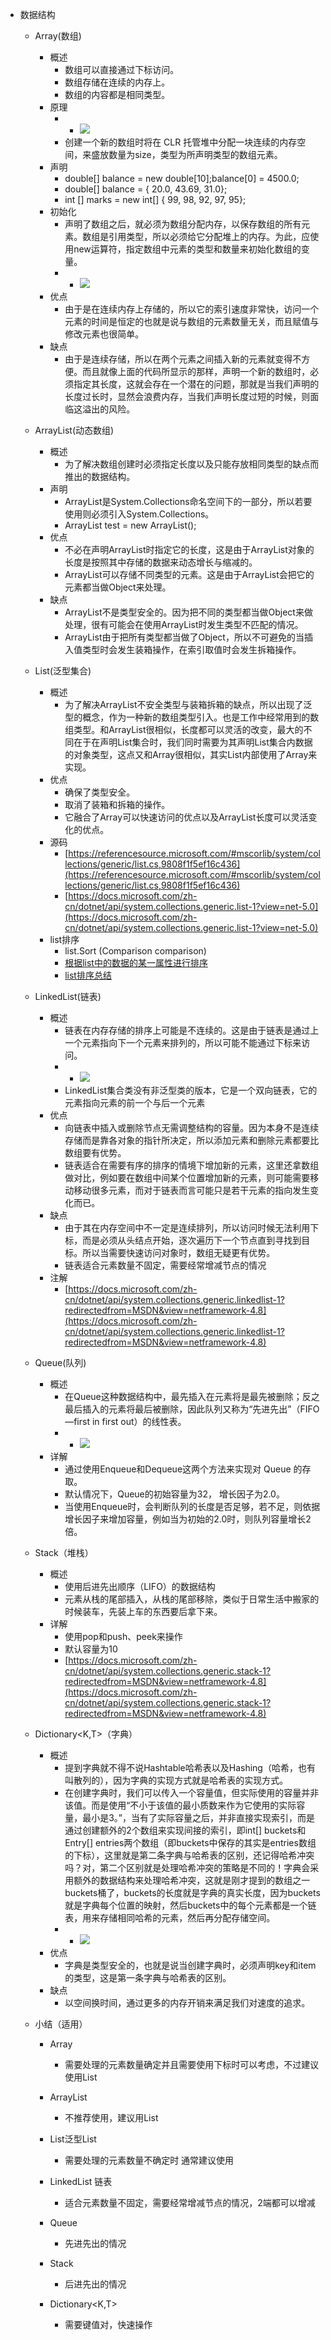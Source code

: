 *   数据结构
    *   Array(数组)
        *   概述           
            *   数组可以直接通过下标访问。               
            *   数组存储在连续的内存上。
            *   数组的内容都是相同类型。
        *   原理
            *   *   ![](https://api2.mubu.com/v3/document_image/10e4b64b-c3d2-41bf-9e94-eee3430ec114-11312918.jpg)
            *   创建一个新的数组时将在 CLR 托管堆中分配一块连续的内存空间，来盛放数量为size，类型为所声明类型的数组元素。
        *   声明
            *   double\[\] balance = new double\[10\];balance\[0\] = 4500.0;
            *   double\[\] balance = { 20.0, 43.69, 31.0};
            *   int \[\] marks = new int\[\] { 99, 98, 92, 97, 95};
        *   初始化
            *   声明了数组之后，就必须为数组分配内存，以保存数组的所有元素。数组是引用类型，所以必须给它分配堆上的内存。为此，应使用new运算符，指定数组中元素的类型和数量来初始化数组的变量。
            *   *   ![](https://api2.mubu.com/v3/document_image/e72522f3-7115-4d36-bab1-258e64a1a3e7-11312918.jpg)
        *   优点
            *   由于是在连续内存上存储的，所以它的索引速度非常快，访问一个元素的时间是恒定的也就是说与数组的元素数量无关，而且赋值与修改元素也很简单。
        *   缺点
            *   由于是连续存储，所以在两个元素之间插入新的元素就变得不方便。而且就像上面的代码所显示的那样，声明一个新的数组时，必须指定其长度，这就会存在一个潜在的问题，那就是当我们声明的长度过长时，显然会浪费内存，当我们声明长度过短的时候，则面临这溢出的风险。
        
    *   ArrayList(动态数组)
        *   概述
            *   为了解决数组创建时必须指定长度以及只能存放相同类型的缺点而推出的数据结构。
        *   声明
            *   ArrayList是System.Collections命名空间下的一部分，所以若要使用则必须引入System.Collections。
            *   ArrayList test = new ArrayList();
        *   优点
            *   不必在声明ArrayList时指定它的长度，这是由于ArrayList对象的长度是按照其中存储的数据来动态增长与缩减的。
            *   ArrayList可以存储不同类型的元素。这是由于ArrayList会把它的元素都当做Object来处理。
        *   缺点
            *   ArrayList不是类型安全的。因为把不同的类型都当做Object来做处理，很有可能会在使用ArrayList时发生类型不匹配的情况。
            *   ArrayList由于把所有类型都当做了Object，所以不可避免的当插入值类型时会发生装箱操作，在索引取值时会发生拆箱操作。
        
    *   List<T>(泛型集合)
        *   概述
            *   为了解决ArrayList不安全类型与装箱拆箱的缺点，所以出现了泛型的概念，作为一种新的数组类型引入。也是工作中经常用到的数组类型。和ArrayList很相似，长度都可以灵活的改变，最大的不同在于在声明List集合时，我们同时需要为其声明List集合内数据的对象类型，这点又和Array很相似，其实List<T>内部使用了Array来实现。
        *   优点
            *   确保了类型安全。
            *   取消了装箱和拆箱的操作。
            *   它融合了Array可以快速访问的优点以及ArrayList长度可以灵活变化的优点。
        *   源码
            *   [https://referencesource.microsoft.com/#mscorlib/system/collections/generic/list.cs,9808f1f5ef16c436](https://referencesource.microsoft.com/#mscorlib/system/collections/generic/list.cs,9808f1f5ef16c436)
            *   [https://docs.microsoft.com/zh-cn/dotnet/api/system.collections.generic.list-1?view=net-5.0](https://docs.microsoft.com/zh-cn/dotnet/api/system.collections.generic.list-1?view=net-5.0)
        *   list排序 
            *   list<T>.Sort (Comparison<T> comparison)
            *   [根据list中的数据的某一属性进行排序](https://blog.csdn.net/IQsuper/article/details/115948387)
            *   [list排序总结](https://zhuanlan.zhihu.com/p/141618333)
        
    *   LinkedList<T>(链表)
        *   概述
            *   链表在内存存储的排序上可能是不连续的。这是由于链表是通过上一个元素指向下一个元素来排列的，所以可能不能通过下标来访问。
            *   *   ![](https://api2.mubu.com/v3/document_image/ae10f6c1-3b87-4946-8be3-5cba0b5f1388-11312918.jpg)
            *   LinkedList<T>集合类没有非泛型类的版本，它是一个双向链表，它的元素指向元素的前一个与后一个元素
        *   优点
            *   向链表中插入或删除节点无需调整结构的容量。因为本身不是连续存储而是靠各对象的指针所决定，所以添加元素和删除元素都要比数组要有优势。
            *   链表适合在需要有序的排序的情境下增加新的元素，这里还拿数组做对比，例如要在数组中间某个位置增加新的元素，则可能需要移动移动很多元素，而对于链表而言可能只是若干元素的指向发生变化而已。
        *   缺点
            *   由于其在内存空间中不一定是连续排列，所以访问时候无法利用下标，而是必须从头结点开始，逐次遍历下一个节点直到寻找到目标。所以当需要快速访问对象时，数组无疑更有优势。
            *   链表适合元素数量不固定，需要经常增减节点的情况
        *   注解
            *   [https://docs.microsoft.com/zh-cn/dotnet/api/system.collections.generic.linkedlist-1?redirectedfrom=MSDN&view=netframework-4.8](https://docs.microsoft.com/zh-cn/dotnet/api/system.collections.generic.linkedlist-1?redirectedfrom=MSDN&view=netframework-4.8)
        
    *   Queue<T>(队列)
        *   概述
            *   在Queue<T>这种数据结构中，最先插入在元素将是最先被删除；反之最后插入的元素将最后被删除，因此队列又称为“先进先出”（FIFO—first in first out）的线性表。
            *   *   ![](https://api2.mubu.com/v3/document_image/fd42e81b-227c-40f2-bcb4-94632ed35712-11312918.jpg)
        *   详解
            *   通过使用Enqueue和Dequeue这两个方法来实现对 Queue<T> 的存取。
            *   默认情况下，Queue<T>的初始容量为32， 增长因子为2.0。
            *   当使用Enqueue时，会判断队列的长度是否足够，若不足，则依据增长因子来增加容量，例如当为初始的2.0时，则队列容量增长2倍。
        
    *   Stack<T>（堆栈）
        *   概述
            *   使用后进先出顺序（LIFO）的数据结构
            *   元素从栈的尾部插入，从栈的尾部移除，类似于日常生活中搬家的时候装车，先装上车的东西要后拿下来。
        *   详解
            *   使用pop和push、peek来操作
            *   默认容量为10
            *   [https://docs.microsoft.com/zh-cn/dotnet/api/system.collections.generic.stack-1?redirectedfrom=MSDN&view=netframework-4.8](https://docs.microsoft.com/zh-cn/dotnet/api/system.collections.generic.stack-1?redirectedfrom=MSDN&view=netframework-4.8)
                
    *   Dictionary<K,T>（字典）
        *   概述
            *   提到字典就不得不说Hashtable哈希表以及Hashing（哈希，也有叫散列的），因为字典的实现方式就是哈希表的实现方式。
            *   在创建字典时，我们可以传入一个容量值，但实际使用的容量并非该值。而是使用“不小于该值的最小质数来作为它使用的实际容量，最小是3。”，当有了实际容量之后，并非直接实现索引，而是通过创建额外的2个数组来实现间接的索引，即int\[\] buckets和Entry\[\] entries两个数组（即buckets中保存的其实是entries数组的下标），这里就是第二条字典与哈希表的区别，还记得哈希冲突吗？对，第二个区别就是处理哈希冲突的策略是不同的！字典会采用额外的数据结构来处理哈希冲突，这就是刚才提到的数组之一buckets桶了，buckets的长度就是字典的真实长度，因为buckets就是字典每个位置的映射，然后buckets中的每个元素都是一个链表，用来存储相同哈希的元素，然后再分配存储空间。
            *   *   ![](https://api2.mubu.com/v3/document_image/95ce3162-e6d6-48f2-a8d3-d5a007549ca1-11312918.jpg)
        *   优点
            *   字典是类型安全的，也就是说当创建字典时，必须声明key和item的类型，这是第一条字典与哈希表的区别。
        *   缺点
            *   以空间换时间，通过更多的内存开销来满足我们对速度的追求。
        
    *   小结（适用）
        *   Array
            *   需要处理的元素数量确定并且需要使用下标时可以考虑，不过建议使用List<T>
            
        *   ArrayList
            *   不推荐使用，建议用List<T>
                
        *   List<T>泛型List
            *   需要处理的元素数量不确定时 通常建议使用
            
        *   LinkedList<T> 链表
            *   适合元素数量不固定，需要经常增减节点的情况，2端都可以增减
                
        *   Queue<T>
            *   先进先出的情况
                
        *   Stack<T>
            *   后进先出的情况
                
        *   Dictionary<K,T>
            *   需要键值对，快速操作